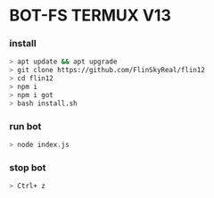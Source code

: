 
# BOT-FS TERMUX V13

### install

```sh
> apt update && apt upgrade
> git clone https://github.com/FlinSkyReal/flin12
> cd flin12
> npm i 
> npm i got
> bash install.sh
```
### run bot 

```sh
> node index.js
```
### stop bot

```sh
> Ctrl+ z
```

